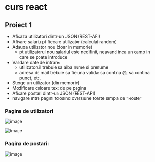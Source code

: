# curs react
## Proiect 1
- Afisaza utilizatori dintr-un JSON (REST-API)
- Afisare salariu pt fiecare utilizator (calculat random)
- Adauga utilizator nou (doar in memorie)
  - pt utilizatorul nou salariul este nedifinit, neavand inca un camp in care se poate introduce
- Validare date de intrare:
  - utilizatoruil trebuie sa aiba nume si prenume
  - adresa de mail trebuie sa fie una valida: sa contina @, sa contina punct, etc.
- Sterge un utilizator (din memorie)
- Modificare culoare text de pe pagina
- Afisare postari dintr-un JSON (REST-API)
- navigare intre pagini folosind oversiune foarte simpla de "Route"


### Pagina de utilizatori

![image](https://user-images.githubusercontent.com/4322988/212549778-bfe1f3a2-5a6a-45e9-b76e-825bd610c819.png)

![image](https://user-images.githubusercontent.com/4322988/212550060-81ab563d-f8a2-45cd-a362-fffed8309f46.png)


### Pagina de postari:
![image](https://user-images.githubusercontent.com/4322988/212549717-48cbfd3a-ab52-46d7-8cb8-b53781deb9d2.png)


  

  
  
  
  
